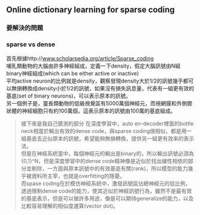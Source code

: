 ## Online dictionary learning for sparse coding

### 要解決的問題

### sparse vs dense

首先根據http://www.scholarpedia.org/article/Sparse_coding</br>
哺乳類動物的大腦由許多神經組成，定義一下density，假定大腦訊號由N組binary神經組成(which can be either active or inactive)</br>
平均active neuron的比例就是density，觀察發現density大於1/2的訊號幾乎都可以無損轉換成density小於1/2的訊號，如果沒有損失訊息量，代表有一組更有效的基底(set of binary neurons)，可以表示原本的訊號。</br>
另一個例子是，靈長類動物的低級視覺區有5000萬個神經元，而視網膜和外側膝狀體的神經細胞只有約100萬個，這表示原本的訊號由100萬的基底組成。</br>

>接下來是我自己臆測的部分
在深度學習中，auto en-decoder裡面的bottle neck相當於輸出有效的dense code，與sparse coding很相似，都是用一組基底去近似原本的訊號，希望能夠無損轉換，提供另一組更有效率的表示法。</br>
但是在神經系統當中，每個神經元的輸出是binary的，所以輸出訊號必須為{0,1}^N，但是深度學習中的dense code精神像是近似於找出線性相依的部分並剔除，一方面與原本訊號中的有效基底有關(rank)，所以模型的能力幾乎被資料所主宰，也就是overfitting的隱憂。</br>
而spase coding在於模仿神經系統中，激發訊號區佔總神經元的低比例，透過限制dense code的能力，使其近似於神經訊號行為，雖然不是最有效的基底表示，但是可以做許多用途，像是可以期待generalize的能力，以及比較容易理解的相似度運算(vector dot)。</br>


